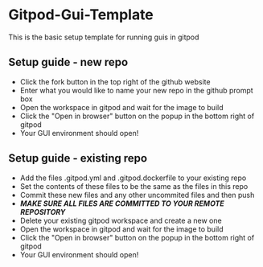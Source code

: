 # Gitpod-Gui-Template

This is the basic setup template for running guis in gitpod

## Setup guide - new repo
- Click the fork button in the top right of the github website
- Enter what you would like to name your new repo in the github prompt box
- Open the workspace in gitpod and wait for the image to build
- Click the "Open in browser" button on the popup in the bottom right of gitpod
- Your GUI environment should open!

## Setup guide - existing repo
- Add the files .gitpod.yml and .gitpod.dockerfile to your existing repo
- Set the contents of these files to be the same as the files in this repo
- Commit these new files and any other uncommited files and then push
- ***MAKE SURE ALL FILES ARE COMMITTED TO YOUR REMOTE REPOSITORY***
- Delete your existing gitpod workspace and create a new one
- Open the workspace in gitpod and wait for the image to build
- Click the "Open in browser" button on the popup in the bottom right of gitpod
- Your GUI environment should open!
